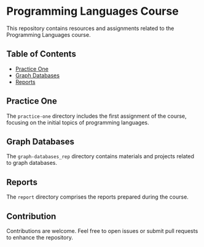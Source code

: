 # Programming Languages Course

This repository contains resources and assignments related to the Programming Languages course.

## Table of Contents

- [Practice One](#practice-one)
- [Graph Databases](#graph-databases)
- [Reports](#reports)

## Practice One

The `practice-one` directory includes the first assignment of the course, focusing on the initial topics of programming languages.

## Graph Databases

The `graph-databases_rep` directory contains materials and projects related to graph databases.

## Reports

The `report` directory comprises the reports prepared during the course.

## Contribution

Contributions are welcome. Feel free to open issues or submit pull requests to enhance the repository.
